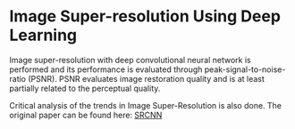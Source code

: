 # Image Super-resolution Using Deep Learning

Image super-resolution with	deep convolutional neural network is performed and its performance is evaluated through peak-signal-to-noise-ratio (PSNR). PSNR evaluates image restoration quality and is at least partially related to the perceptual quality.

Critical analysis of the trends in Image Super-Resolution is also done. The original paper can be found here: [SRCNN](https://arxiv.org/pdf/1501.00092.pdf)